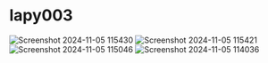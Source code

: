 # lapy003
![Screenshot 2024-11-05 115430](https://github.com/user-attachments/assets/645e38a4-e989-4cbf-bee6-710aa3e469b2)
![Screenshot 2024-11-05 115421](https://github.com/user-attachments/assets/69560959-6c38-4dfb-b285-507cbbbbfcde)
![Screenshot 2024-11-05 115046](https://github.com/user-attachments/assets/0d8bac42-0fa9-49b0-822f-d95b61c8c470)
![Screenshot 2024-11-05 114036](https://github.com/user-attachments/assets/adb714fe-65bf-4696-8cad-8cec8c8f6af2)
